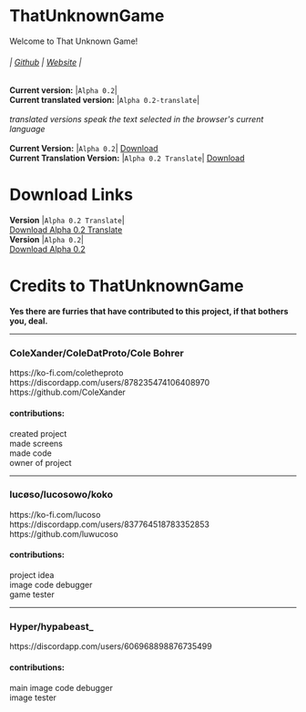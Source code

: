 # ThatUnknownGame
Welcome to That Unknown Game!
<h6>
  
  | [Github](https://github.com/ColeXander/ThatUnknownGame/) | [Website](https://colexander.github.io/ThatUnknownGame/) |
</h6>

**Current version:** |`Alpha 0.2`|<br>
**Current translated version:** |`Alpha 0.2-translate`|<br><br>
*translated versions speak the text selected in the browser's current language*<br><br>
**Current Version:** |`Alpha 0.2`| [Download](https://github.com/ColeXander/ThatUnknownGame/archive/refs/tags/v0.2-alpha.zip) <br>
**Current Translation Version:** |`Alpha 0.2 Translate`| [Download](https://github.com/ColeXander/ThatUnknownGame/archive/refs/tags/v0.2-alpha-translate.zip)<br>
# Download Links
**Version** |`Alpha 0.2 Translate`|<br>
[Download Alpha 0.2 Translate](https://github.com/ColeXander/ThatUnknownGame/archive/refs/tags/v0.2-alpha-translate.zip)
<br>
**Version** |`Alpha 0.2`|<br>
[Download Alpha 0.2](https://github.com/ColeXander/ThatUnknownGame/archive/refs/tags/v0.2-alpha.zip)

# Credits to ThatUnknownGame
**Yes there are furries that have contributed to this project, if that bothers you, deal.**
<br>
<hr>
<h3>ColeXander/ColeDatProto/Cole Bohrer</h3>
https://ko-fi.com/coletheproto
<br>
https://discordapp.com/users/878235474106408970
<br>
https://github.com/ColeXander
<br>
<h4>contributions:</h4>
created project<br>
made screens<br>
made code<br>
owner of project<br>
<hr>
<h3>lucøso/lucosowo/koko</h3>
https://ko-fi.com/lucoso
<br>
https://discordapp.com/users/837764518783352853
<br>
https://github.com/luwucoso
<br>
<h4>contributions:</h4>
project idea<br>
image code debugger<br>
game tester<br>
<hr>
<h3>Hyper/hypabeast_</h3>
https://discordapp.com/users/606968898876735499
<br>
<h4>contributions:</h4>
main image code debugger<br>
image tester<br>